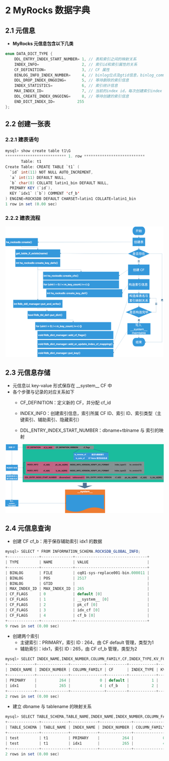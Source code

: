 # 2 MyRocks 数据字典

## 2.1 元信息

*   **MyRocks 元信息包含以下几类**

```java
enum DATA_DICT_TYPE {
    DDL_ENTRY_INDEX_START_NUMBER= 1, // 表和索引之间的映射关系
    INDEX_INFO=                   2, // 索引id和索引属性的关系
    CF_DEFINITION=                3, // CF 属性
    BINLOG_INFO_INDEX_NUMBER=     4, // binlog位点及gtid信息，binlog_commit更新此信息
    DDL_DROP_INDEX_ONGOING=       5, // 等待删除的索引信息
    INDEX_STATISTICS=             6, // 索引统计信息
    MAX_INDEX_ID=                 7, // 当前的index id，每次创建索引index id都从这个获取和更新
    DDL_CREATE_INDEX_ONGOING=     8, // 等待创建的索引信息
    END_DICT_INDEX_ID=          255
};
```

## 2.2 创建一张表

### 2.2.1 建表语句

```java
mysql> show create table t1\G
*************************** 1. row ***************************
       Table: t1
Create Table: CREATE TABLE `t1` (
  `id` int(11) NOT NULL AUTO_INCREMENT,
  `a` int(11) DEFAULT NULL,
  `b` char(8) COLLATE latin1_bin DEFAULT NULL,
  PRIMARY KEY (`id`),
  KEY `idx1` (`b`) COMMENT 'cf_b'
) ENGINE=ROCKSDB DEFAULT CHARSET=latin1 COLLATE=latin1_bin
1 row in set (0.00 sec)
```

### 2.2.2 建表流程

![](assets/1599739636-fc1c3061b56bd2f8326d0a98a39ad0c4.png)

## 2.3 元信息存储

*   元信息以 key-value 形式保存在 \_\_system\_\_ CF 中
*   各个步骤与记录的对应关系如下  
    *   CF\_DEFINITION：定义新的 CF，并分配 cf\_id
        
    *   INDEX\_INFO：创建索引信息，索引所属 CF ID、索引 ID、索引类型（主键索引、辅助索引、隐藏索引）
        
    *   DDL\_ENTRY\_INDEX\_START\_NUMBER：dbname+tblname 与 索引的映射
        

![](assets/1599739636-8ef3252da2a37e93f3359306d5368b12.png)

## 2.4 元信息查询

*   创建 CF cf\_b：用于保存辅助索引 idx1 的数据

```java
mysql> SELECT * FROM INFORMATION_SCHEMA.ROCKSDB_GLOBAL_INFO;
+--------------+--------------+--------------------------------+
| TYPE         | NAME         | VALUE                          |
+--------------+--------------+--------------------------------+
| BINLOG       | FILE         | cq01-sys-replace001-bin.000011 |
| BINLOG       | POS          | 2517                           |
| BINLOG       | GTID         |                                |
| MAX_INDEX_ID | MAX_INDEX_ID | 265                            |
| CF_FLAGS     | 0            | default [0]                    |
| CF_FLAGS     | 1            | __system__ [0]                 |
| CF_FLAGS     | 2            | pk_cf [0]                      |
| CF_FLAGS     | 3            | idx_cf [0]                     |
| CF_FLAGS     | 4            | cf_b [0]                       |
+--------------+--------------+--------------------------------+
9 rows in set (0.00 sec)
```

  

*   创建两个索引
    *   主键索引：PRIMARY，索引 ID : 264，由 CF default 管理，类型为1
    *   辅助索引：idx1，索引 ID : 265，由 CF cf\_b 管理，类型为2

```java
mysql> SELECT INDEX_NAME,INDEX_NUMBER,COLUMN_FAMILY,CF,INDEX_TYPE,KV_FORMAT_VERSION FROM INFORMATION_SCHEMA.rocksdb_ddl where TABLE_NAME='t1';
+------------+--------------+---------------+---------+------------+-------------------+
| INDEX_NAME | INDEX_NUMBER | COLUMN_FAMILY | CF      | INDEX_TYPE | KV_FORMAT_VERSION |
+------------+--------------+---------------+---------+------------+-------------------+
| PRIMARY    |          264 |             0 | default |          1 |                13 |
| idx1       |          265 |             4 | cf_b    |          2 |                13 |
+------------+--------------+---------------+---------+------------+-------------------+
2 rows in set (0.00 sec)
```

  

*   建立 dbname 与 tablename 的映射关系

```java
mysql> SELECT TABLE_SCHEMA,TABLE_NAME,INDEX_NAME,INDEX_NUMBER,COLUMN_FAMILY,CF,INDEX_TYPE,KV_FORMAT_VERSION FROM INFORMATION_SCHEMA.rocksdb_ddl where TABLE_NAME='t1';
+--------------+------------+------------+--------------+---------------+---------+------------+-------------------+
| TABLE_SCHEMA | TABLE_NAME | INDEX_NAME | INDEX_NUMBER | COLUMN_FAMILY | CF      | INDEX_TYPE | KV_FORMAT_VERSION |
+--------------+------------+------------+--------------+---------------+---------+------------+-------------------+
| test         | t1         | PRIMARY    |          264 |             0 | default |          1 |                13 |
| test         | t1         | idx1       |          265 |             4 | cf_b    |          2 |                13 |
+--------------+------------+------------+--------------+---------------+---------+------------+-------------------+
2 rows in set (0.00 sec)
```

